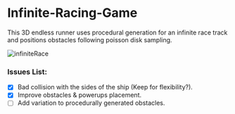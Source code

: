 # Infinite-Racing-Game

This 3D endless runner uses procedural generation for an infinite race track and positions obstacles following poisson disk sampling.

![infiniteRace](https://user-images.githubusercontent.com/55946014/183296395-206d39af-cd49-41e0-870a-cf4bbd0bed99.jpg)

### Issues List:

- [x] Bad collision with the sides of the ship (Keep for flexibility?).
- [x] Improve obstacles & powerups placement.
- [ ] Add variation to procedurally generated obstacles.

